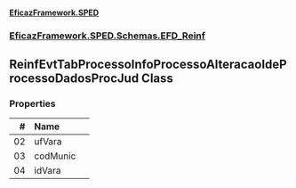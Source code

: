 #### [EficazFramework.SPED](EficazFrameworkSPED.md 'EficazFramework SPED')
### [EficazFramework.SPED.Schemas.EFD_Reinf](EficazFramework.SPED.Schemas.EFD_Reinf.md 'EficazFramework.SPED.Schemas.EFD_Reinf')

## ReinfEvtTabProcessoInfoProcessoAlteracaoIdeProcessoDadosProcJud Class
### Properties

| # | Name | |
| ---: | :--- | :--- |
| 02 | ufVara |  |
| 03 | codMunic |  |
| 04 | idVara |  |
